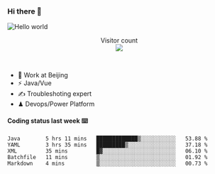 ### Hi there 👋

<img src="https://raw.githubusercontent.com/sagar-viradiya/sagar-viradiya/master/resources/banner.png" alt="Hello world">
<p align="center"> 
  Visitor count<br/>
  <img src="https://profile-counter.glitch.me/youszoe/count.svg" />
</p>
<br/>

- 🍻 Work at Beijing 
- ⚡  Java/Vue
- ✍️  Troubleshoting expert
- ♟  Devops/Power Platform 

#### Coding status last week ⌨️

<!--START_SECTION:waka-->
```text
Java        5 hrs 11 mins   █████████████▒░░░░░░░░░░░   53.88 % 
YAML        3 hrs 35 mins   █████████▒░░░░░░░░░░░░░░░   37.18 % 
XML         35 mins         █▓░░░░░░░░░░░░░░░░░░░░░░░   06.10 % 
Batchfile   11 mins         ▒░░░░░░░░░░░░░░░░░░░░░░░░   01.92 % 
Markdown    4 mins          ▒░░░░░░░░░░░░░░░░░░░░░░░░   00.73 % 
```
<!--END_SECTION:waka-->

<br/>
<center><img src="http://ghchart.rshah.org/409ba5/yousazoe" alt="" /></center>


